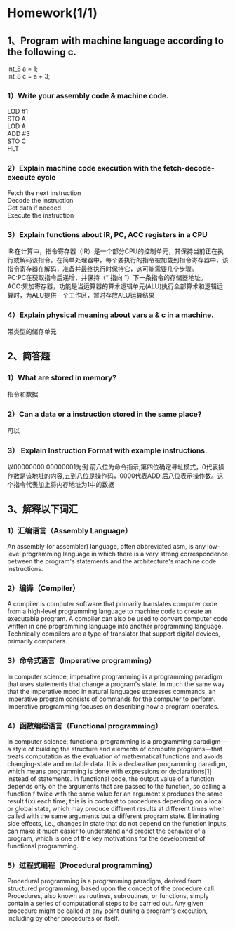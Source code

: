 # Homework(1/1)
## 1、Program with machine language according to the following c.
int_8 a = 1; <br/>
int_8 c = a + 3;<br/>

### 1）Write your assembly code & machine code.
LOD #1<br/>
STO A<br/>
LOD A<br/>
ADD #3<br/>
STO C<br/>
HLT<br/>
### 2）Explain machine code execution with the fetch-decode-execute cycle
Fetch the next instruction<br/>
Decode the instruction<br/>
Get data if needed<br/>
Execute the instruction<br/>
### 3）Explain functions about IR, PC, ACC registers in a CPU
IR:在计算中，指令寄存器（IR）是一个部分CPU的控制单元，其保持当前正在执行或解码该指令。在简单处理器中，每个要执行的指令被加载到指令寄存器中，该指令寄存器在解码，准备并最终执行时保持它，这可能需要几个步骤。<br/>
PC:PC在获取指令后递增，并保持（“ 指向 ”）下一条指令的存储器地址。<br/>
ACC:累加寄存器，功能是当运算器的算术逻辑单元(ALU)执行全部算术和逻辑运算时，为ALU提供一个工作区，暂时存放ALU运算结果<br/>
### 4）Explain physical meaning about vars a & c in a machine.
带类型的储存单元<br/>

## 2、简答题
### 1）What are stored in memory?
指令和数据
### 2）Can a data or a instruction stored in the same place?
可以
### 3） Explain Instruction Format with example instructions.
以00000000 00000001为例
前八位为命令指示,第四位确定寻址模式，0代表操作数是该地址的内容,五到八位是操作码，0000代表ADD.后八位表示操作数。这个指令代表加上将内存地址为1中的数据

## 3、解释以下词汇
### 1）汇编语言（Assembly Language）
An assembly (or assembler) language,     often abbreviated asm, is any low-level programming language in which there is a very strong correspondence between the program's statements and the architecture's machine code instructions.

### 2）编译（Compiler）
A compiler is computer software that primarily translates computer code from a high-level programming language to machine code to create an executable program. A compiler can also be used to convert computer code written in one programming language into another programming language. Technically compilers are a type of translator that support digital devices, primarily computers.

### 3）命令式语言（Imperative programming）
In computer science, imperative programming is a programming paradigm that uses statements that change a program's state. In much the same way that the imperative mood in natural languages expresses commands, an imperative program consists of commands for the computer to perform. Imperative programming focuses on describing how a program operates.

### 4）函数编程语言（Functional programming）
In computer science, functional programming is a programming paradigm—a style of building the structure and elements of computer programs—that treats computation as the evaluation of mathematical functions and avoids changing-state and mutable data. It is a declarative programming paradigm, which means programming is done with expressions or declarations[1] instead of statements. In functional code, the output value of a function depends only on the arguments that are passed to the function, so calling a function f twice with the same value for an argument x produces the same result f(x) each time; this is in contrast to procedures depending on a local or global state, which may produce different results at different times when called with the same arguments but a different program state. Eliminating side effects, i.e., changes in state that do not depend on the function inputs, can make it much easier to understand and predict the behavior of a program, which is one of the key motivations for the development of functional programming.


### 5）过程式编程（Procedural programming）
Procedural programming is a programming paradigm, derived from structured programming, based upon the concept of the procedure call. Procedures, also known as routines, subroutines, or functions, simply contain a series of computational steps to be carried out. Any given procedure might be called at any point during a program's execution, including by other procedures or itself.